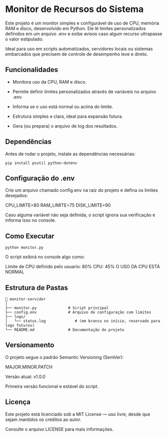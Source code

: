 # Monitor de Recursos do Sistema

Este projeto é um monitor simples e configurável de uso de CPU, memória RAM e disco, desenvolvido em Python.
Ele lê limites personalizados definidos em um arquivo .env e exibe avisos caso algum recurso ultrapasse o valor estipulado.

Ideal para uso em scripts automatizados, servidores locais ou sistemas embarcados que precisem de controle de desempenho leve e direto.

## Funcionalidades

- Monitora uso da CPU, RAM e disco.

- Permite definir limites personalizados através de variáveis no arquivo .env.

- Informa se o uso está normal ou acima do limite.

- Estrutura simples e clara, ideal para expansão futura.

 - Gera (ou prepara) o arquivo de log dos resultados.

## Dependências

Antes de rodar o projeto, instale as dependências necessárias:

`pip install psutil python-dotenv`

## Configuração do .env

Crie um arquivo chamado config.env na raiz do projeto e defina os limites desejados:

CPU_LIMITE=80
RAM_LIMITE=75
DISK_LIMITE=90

Caso alguma variável não seja definida, o script ignora sua verificação e informa isso no console.

## Como Executar

`python monitor.py`

O script exibirá no console algo como:

Limite de CPU definido pelo usuario: 80%
CPU: 45%
O USO DA CPU ESTÁ NORMAL

## Estrutura de Pastas
```
📁 monitor-servidor
│
├── monitor.py              # Script principal
├── config.env              # Arquivo de configuração com limites
├── logs/
│   └── status.log             # (em branco no início, reservado para logs futuros)
└── README.md               # Documentação do projeto
```

## Versionamento

O projeto segue o padrão Semantic Versioning (SemVer):

MAJOR.MINOR.PATCH

Versão atual: v1.0.0

Primeira versão funcional e estável do script.

## Licença

Este projeto está licenciado sob a MIT License — uso livre, desde que sejam mantidos os créditos ao autor.

Consulte o arquivo LICENSE
 para mais informações.
